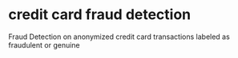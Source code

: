 # credit card fraud detection
 Fraud Detection on anonymized credit card transactions labeled as fraudulent or genuine
